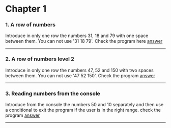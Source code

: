 # Chapter 1
### 1. A row of numbers
Introduce in only one row the numbers 31, 18 and 79 with one space between them. You can not use '31 18 79'.
Check the program here [answer](https://github.com/void-Studios/Algorithms-and-Exercises/blob/main/Chapter1/RowOfNumber/rowOfNumbers.cs)

---
### 2. A row of numbers level 2
Introduce in only one row the numbers 47, 52 and 150 with two spaces between them. You can not use '47  52  150'.
Check the program [answer](https://github.com/void-Studios/Algorithms-and-Exercises/blob/main/Chapter1/RowOfNumber/rowOfNumbers2.cs)

---
### 3. Reading numbers from the console
Introduce from the console the numbers 50 and 10 separately and then use a conditional to exit the program if the user is in the right range.
check the program [answer](https://github.com/void-Studios/Algorithms-and-Exercises/blob/main/Chapter1/RowOfNumber/FromConsole.cs)

---